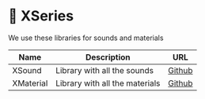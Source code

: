# 🔎 XSeries
We use these libraries for sounds and materials

| Name      | Description                    | URL                                                                                                                    |
|-----------|--------------------------------|------------------------------------------------------------------------------------------------------------------------|
| XSound    | Library with all the sounds    | [Github](https://github.com/CryptoMorin/XSeries/blob/master/core/src/main/java/com/cryptomorin/xseries/XSound.java)    |
| XMaterial | Library with all the materials | [Github](https://github.com/CryptoMorin/XSeries/blob/master/core/src/main/java/com/cryptomorin/xseries/XMaterial.java) |